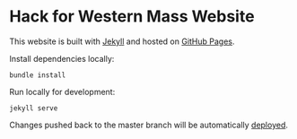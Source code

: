 # Hack for Western Mass Website

This website is built with [Jekyll](https://jekyllrb.com/) and hosted on [GitHub Pages](https://help.github.com/articles/using-jekyll-as-a-static-site-generator-with-github-pages/).

Install dependencies locally:
```
bundle install
```

Run locally for development:

```
jekyll serve
```

Changes pushed back to the master branch will be automatically [deployed](https://hackforwesternmass.github.io).



